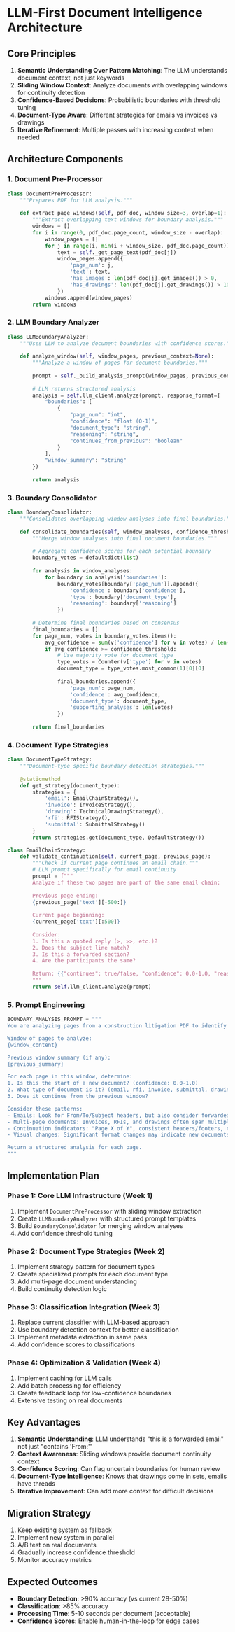 # LLM-First Document Intelligence Architecture

## Core Principles

1. **Semantic Understanding Over Pattern Matching**: The LLM understands document context, not just keywords
2. **Sliding Window Context**: Analyze documents with overlapping windows for continuity detection  
3. **Confidence-Based Decisions**: Probabilistic boundaries with threshold tuning
4. **Document-Type Aware**: Different strategies for emails vs invoices vs drawings
5. **Iterative Refinement**: Multiple passes with increasing context when needed

## Architecture Components

### 1. Document Pre-Processor
```python
class DocumentPreProcessor:
    """Prepares PDF for LLM analysis."""
    
    def extract_page_windows(self, pdf_doc, window_size=3, overlap=1):
        """Extract overlapping text windows for boundary analysis."""
        windows = []
        for i in range(0, pdf_doc.page_count, window_size - overlap):
            window_pages = []
            for j in range(i, min(i + window_size, pdf_doc.page_count)):
                text = self._get_page_text(pdf_doc[j])
                window_pages.append({
                    'page_num': j,
                    'text': text,
                    'has_images': len(pdf_doc[j].get_images()) > 0,
                    'has_drawings': len(pdf_doc[j].get_drawings()) > 10
                })
            windows.append(window_pages)
        return windows
```

### 2. LLM Boundary Analyzer
```python
class LLMBoundaryAnalyzer:
    """Uses LLM to analyze document boundaries with confidence scores."""
    
    def analyze_window(self, window_pages, previous_context=None):
        """Analyze a window of pages for document boundaries."""
        
        prompt = self._build_analysis_prompt(window_pages, previous_context)
        
        # LLM returns structured analysis
        analysis = self.llm_client.analyze(prompt, response_format={
            "boundaries": [
                {
                    "page_num": "int",
                    "confidence": "float (0-1)",
                    "document_type": "string",
                    "reasoning": "string",
                    "continues_from_previous": "boolean"
                }
            ],
            "window_summary": "string"
        })
        
        return analysis
```

### 3. Boundary Consolidator
```python
class BoundaryConsolidator:
    """Consolidates overlapping window analyses into final boundaries."""
    
    def consolidate_boundaries(self, window_analyses, confidence_threshold=0.7):
        """Merge window analyses into final document boundaries."""
        
        # Aggregate confidence scores for each potential boundary
        boundary_votes = defaultdict(list)
        
        for analysis in window_analyses:
            for boundary in analysis['boundaries']:
                boundary_votes[boundary['page_num']].append({
                    'confidence': boundary['confidence'],
                    'type': boundary['document_type'],
                    'reasoning': boundary['reasoning']
                })
        
        # Determine final boundaries based on consensus
        final_boundaries = []
        for page_num, votes in boundary_votes.items():
            avg_confidence = sum(v['confidence'] for v in votes) / len(votes)
            if avg_confidence >= confidence_threshold:
                # Use majority vote for document type
                type_votes = Counter(v['type'] for v in votes)
                document_type = type_votes.most_common(1)[0][0]
                
                final_boundaries.append({
                    'page_num': page_num,
                    'confidence': avg_confidence,
                    'document_type': document_type,
                    'supporting_analyses': len(votes)
                })
        
        return final_boundaries
```

### 4. Document Type Strategies
```python
class DocumentTypeStrategy:
    """Document-type specific boundary detection strategies."""
    
    @staticmethod
    def get_strategy(document_type):
        strategies = {
            'email': EmailChainStrategy(),
            'invoice': InvoiceStrategy(),
            'drawing': TechnicalDrawingStrategy(),
            'rfi': RFIStrategy(),
            'submittal': SubmittalStrategy()
        }
        return strategies.get(document_type, DefaultStrategy())

class EmailChainStrategy:
    def validate_continuation(self, current_page, previous_page):
        """Check if current page continues an email chain."""
        # LLM prompt specifically for email continuity
        prompt = f"""
        Analyze if these two pages are part of the same email chain:
        
        Previous page ending:
        {previous_page['text'][-500:]}
        
        Current page beginning:
        {current_page['text'][:500]}
        
        Consider:
        1. Is this a quoted reply (>, >>, etc.)?
        2. Does the subject line match?
        3. Is this a forwarded section?
        4. Are the participants the same?
        
        Return: {{"continues": true/false, "confidence": 0.0-1.0, "reason": "..."}}
        """
        return self.llm_client.analyze(prompt)
```

### 5. Prompt Engineering
```python
BOUNDARY_ANALYSIS_PROMPT = """
You are analyzing pages from a construction litigation PDF to identify document boundaries.

Window of pages to analyze:
{window_content}

Previous window summary (if any):
{previous_summary}

For each page in this window, determine:
1. Is this the start of a new document? (confidence: 0.0-1.0)
2. What type of document is it? (email, rfi, invoice, submittal, drawing, etc.)
3. Does it continue from the previous window?

Consider these patterns:
- Emails: Look for From/To/Subject headers, but also consider forwarded/quoted sections
- Multi-page documents: Invoices, RFIs, and drawings often span multiple pages
- Continuation indicators: "Page X of Y", consistent headers/footers, continued item lists
- Visual changes: Significant format changes may indicate new documents

Return a structured analysis for each page.
"""
```

## Implementation Plan

### Phase 1: Core LLM Infrastructure (Week 1)
1. Implement `DocumentPreProcessor` with sliding window extraction
2. Create `LLMBoundaryAnalyzer` with structured prompt templates
3. Build `BoundaryConsolidator` for merging window analyses
4. Add confidence threshold tuning

### Phase 2: Document Type Strategies (Week 2)
1. Implement strategy pattern for document types
2. Create specialized prompts for each document type
3. Add multi-page document understanding
4. Build continuity detection logic

### Phase 3: Classification Integration (Week 3)
1. Replace current classifier with LLM-based approach
2. Use boundary detection context for better classification
3. Implement metadata extraction in same pass
4. Add confidence scores to classifications

### Phase 4: Optimization & Validation (Week 4)
1. Implement caching for LLM calls
2. Add batch processing for efficiency
3. Create feedback loop for low-confidence boundaries
4. Extensive testing on real documents

## Key Advantages

1. **Semantic Understanding**: LLM understands "this is a forwarded email" not just "contains 'From:'"
2. **Context Awareness**: Sliding windows provide document continuity context
3. **Confidence Scoring**: Can flag uncertain boundaries for human review
4. **Document-Type Intelligence**: Knows that drawings come in sets, emails have threads
5. **Iterative Improvement**: Can add more context for difficult decisions

## Migration Strategy

1. Keep existing system as fallback
2. Implement new system in parallel
3. A/B test on real documents
4. Gradually increase confidence threshold
5. Monitor accuracy metrics

## Expected Outcomes

- **Boundary Detection**: >90% accuracy (vs current 28-50%)
- **Classification**: >85% accuracy 
- **Processing Time**: 5-10 seconds per document (acceptable)
- **Confidence Scores**: Enable human-in-the-loop for edge cases
